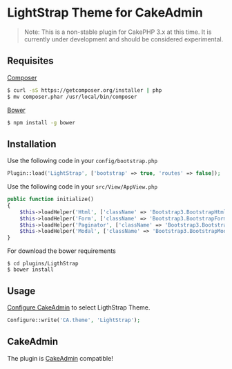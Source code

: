 # LightStrap Theme for CakeAdmin

> Note: This is a non-stable plugin for CakePHP 3.x at this time. It is currently under development and should be considered experimental.

## Requisites

[Composer](https://getcomposer.org/)
```sh 
$ curl -sS https://getcomposer.org/installer | php
$ mv composer.phar /usr/local/bin/composer
```

[Bower](http://bower.io/)
```sh 
$ npm install -g bower
```


## Installation

Use the following code in your `config/bootstrap.php` 
```php
Plugin::load('LightStrap', ['bootstrap' => true, 'routes' => false]);
```


Use the following code in your `src/View/AppView.php` 
```php
public function initialize()
{
	$this->loadHelper('Html', ['className' => 'Bootstrap3.BootstrapHtml']);
	$this->loadHelper('Form', ['className' => 'Bootstrap3.BootstrapForm']);
	$this->loadHelper('Paginator', ['className' => 'Bootstrap3.BootstrapPaginator']);
	$this->loadHelper('Modal', ['className' => 'Bootstrap3.BootstrapModal']);
}
```


For download the bower requirements
```
$ cd plugins/LigthStrap
$ bower install
```


## Usage

[Configure CakeAdmin](https://github.com/cakemanager/cakeadmin-docs/blob/1.0/docs/general/configurations.md) to select LigthStrap Theme.
```php
Configure::write('CA.theme', 'LightStrap');
```


## CakeAdmin

The plugin is [CakeAdmin](https://github.com/cakemanager/cakephp-cakeadmin) compatible!
